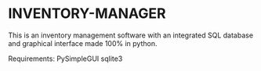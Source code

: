 # INVENTORY-MANAGER
This is an inventory management software with an integrated SQL database and graphical interface made 100% in python.

Requirements:
PySimpleGUI
sqlite3
